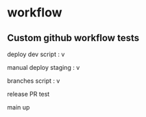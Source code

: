 # workflow

## Custom github workflow tests


deploy dev script : v

manual deploy staging : v

branches script : v

release PR test

main up

